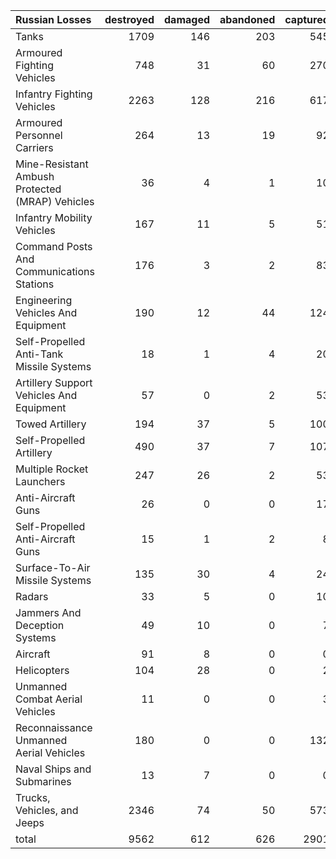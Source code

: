 | Russian Losses                                   |   destroyed |   damaged |   abandoned |   captured |   total |
|:-------------------------------------------------|------------:|----------:|------------:|-----------:|--------:|
| Tanks                                            |        1709 |       146 |         203 |        545 |    2603 |
| Armoured Fighting Vehicles                       |         748 |        31 |          60 |        270 |    1109 |
| Infantry Fighting Vehicles                       |        2263 |       128 |         216 |        617 |    3224 |
| Armoured Personnel Carriers                      |         264 |        13 |          19 |         92 |     388 |
| Mine-Resistant Ambush Protected  (MRAP) Vehicles |          36 |         4 |           1 |         10 |      51 |
| Infantry Mobility Vehicles                       |         167 |        11 |           5 |         51 |     234 |
| Command Posts And Communications Stations        |         176 |         3 |           2 |         83 |     264 |
| Engineering Vehicles And Equipment               |         190 |        12 |          44 |        124 |     370 |
| Self-Propelled Anti-Tank Missile Systems         |          18 |         1 |           4 |         20 |      43 |
| Artillery Support Vehicles And Equipment         |          57 |         0 |           2 |         53 |     112 |
| Towed Artillery                                  |         194 |        37 |           5 |        100 |     336 |
| Self-Propelled Artillery                         |         490 |        37 |           7 |        107 |     641 |
| Multiple Rocket Launchers                        |         247 |        26 |           2 |         53 |     328 |
| Anti-Aircraft Guns                               |          26 |         0 |           0 |         17 |      43 |
| Self-Propelled Anti-Aircraft Guns                |          15 |         1 |           2 |          8 |      26 |
| Surface-To-Air Missile Systems                   |         135 |        30 |           4 |         24 |     193 |
| Radars                                           |          33 |         5 |           0 |         10 |      48 |
| Jammers And Deception Systems                    |          49 |        10 |           0 |          7 |      66 |
| Aircraft                                         |          91 |         8 |           0 |          0 |      99 |
| Helicopters                                      |         104 |        28 |           0 |          2 |     134 |
| Unmanned Combat Aerial Vehicles                  |          11 |         0 |           0 |          3 |      14 |
| Reconnaissance Unmanned Aerial Vehicles          |         180 |         0 |           0 |        132 |     312 |
| Naval Ships and Submarines                       |          13 |         7 |           0 |          0 |      20 |
| Trucks, Vehicles, and Jeeps                      |        2346 |        74 |          50 |        573 |    3043 |
| total                                            |        9562 |       612 |         626 |       2901 |   13701 |